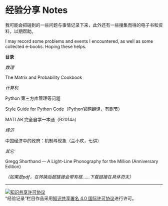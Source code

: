# 经验分享 Notes

我可能会把碰到的一些问题与事情记录下来，此外还有一些搜集而得的电子书和资料，以期帮助。

I may record some problems and events I encountered, as well as some collected e-books. Hoping these helps.

**目录**

*数理*

The Matrix and Probability Cookbook

*计算机*

Python 第三方库管理等问题

Style Guide for Python Code（Python官网翻译，有删节）

MATLAB 完全自学一本通（R2014a）

*经济*

中国经济中的政府：机制与现象（兰小欢，七讲）

*其它*

Gregg Shorthand -- A Light-Line Phonography for the Million (Anniversary Edition)

*（如果是pdf，在转换后超链接会带有框……下载链接在具体页末）*

---
<a rel="license" href="http://creativecommons.org/licenses/by/4.0/"><img alt="知识共享许可协议" style="border-width:0" src="https://i.creativecommons.org/l/by/4.0/88x31.png" /></a><br />“经验记录”栏目作品采用<a rel="license" href="http://creativecommons.org/licenses/by/4.0/">知识共享署名 4.0 国际许可协议</a>进行许可。